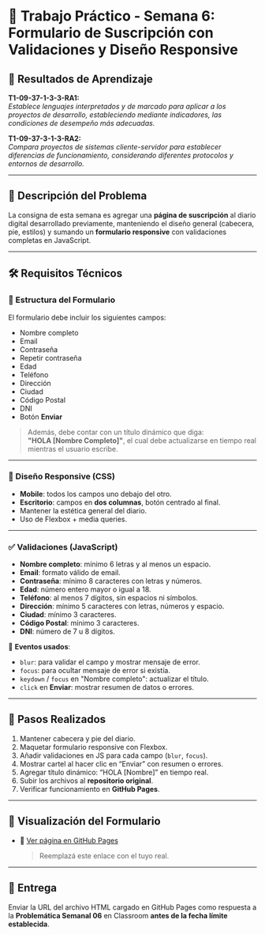 # 📝 Trabajo Práctico - Semana 6: Formulario de Suscripción con Validaciones y Diseño Responsive

## 📌 Resultados de Aprendizaje

**T1-09-37-1-3-3-RA1:**  
_Establece lenguajes interpretados y de marcado para aplicar a los proyectos de desarrollo, estableciendo mediante indicadores, las condiciones de desempeño más adecuadas._

**T1-09-37-3-1-3-RA2:**  
_Compara proyectos de sistemas cliente-servidor para establecer diferencias de funcionamiento, considerando diferentes protocolos y entornos de desarrollo._

---

## 🧩 Descripción del Problema

La consigna de esta semana es agregar una **página de suscripción** al diario digital desarrollado previamente, manteniendo el diseño general (cabecera, pie, estilos) y sumando un **formulario responsive** con validaciones completas en JavaScript.

---

## 🛠️ Requisitos Técnicos

### 📄 Estructura del Formulario

El formulario debe incluir los siguientes campos:

- Nombre completo
- Email
- Contraseña
- Repetir contraseña
- Edad
- Teléfono
- Dirección
- Ciudad
- Código Postal
- DNI
- Botón **Enviar**

> Además, debe contar con un título dinámico que diga:  
> **"HOLA [Nombre Completo]"**, el cual debe actualizarse en tiempo real mientras el usuario escribe.

---

### 🎨 Diseño Responsive (CSS)

- **Mobile**: todos los campos uno debajo del otro.
- **Escritorio**: campos en **dos columnas**, botón centrado al final.
- Mantener la estética general del diario.
- Uso de Flexbox + media queries.

---

### ✅ Validaciones (JavaScript)

- **Nombre completo**: mínimo 6 letras y al menos un espacio.
- **Email**: formato válido de email.
- **Contraseña**: mínimo 8 caracteres con letras y números.
- **Edad**: número entero mayor o igual a 18.
- **Teléfono**: al menos 7 dígitos, sin espacios ni símbolos.
- **Dirección**: mínimo 5 caracteres con letras, números y espacio.
- **Ciudad**: mínimo 3 caracteres.
- **Código Postal**: mínimo 3 caracteres.
- **DNI**: número de 7 u 8 dígitos.

📌 **Eventos usados**:

- `blur`: para validar el campo y mostrar mensaje de error.
- `focus`: para ocultar mensaje de error si existía.
- `keydown` / `focus` en "Nombre completo": actualizar el título.
- `click` en **Enviar**: mostrar resumen de datos o errores.

---

## 🚀 Pasos Realizados

1. Mantener cabecera y pie del diario.
2. Maquetar formulario responsive con Flexbox.
3. Añadir validaciones en JS para cada campo (`blur`, `focus`).
4. Mostrar cartel al hacer clic en “Enviar” con resumen o errores.
5. Agregar título dinámico: “HOLA [Nombre]” en tiempo real.
6. Subir los archivos al **repositorio original**.
7. Verificar funcionamiento en **GitHub Pages**.

---

## 🔗 Visualización del Formulario

- 📄 [Ver página en GitHub Pages]([https://usuario.github.io/mi-diario/subscription.html](https://rfascendini.github.io/rfascendini_uai_daw/CLASE_08/)])
  > Reemplazá este enlace con el tuyo real.

---

## 📅 Entrega

Enviar la URL del archivo HTML cargado en GitHub Pages como respuesta a la **Problemática Semanal 06** en Classroom **antes de la fecha límite establecida**.

